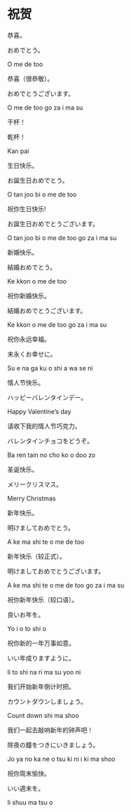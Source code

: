 # 祝贺

恭喜。

おめでとう。

O me de too

 

恭喜（很恭敬）。

おめでとうございます。

O me de too go za i ma su

 

干杯！

乾杯！

Kan pai

 

生日快乐。

お誕生日おめでとう。

O tan joo bi o me de too



祝你生日快乐!

お誕生日おめでとうございます。

O tan joo bi o me de too go za i ma su

 

新婚快乐。

結婚おめでとう。

Ke kkon o me de too

 

祝你新婚快乐。

結婚おめでとうございます。

Ke kkon o me de too go za i ma su

 

祝你永远幸福。

末永くお幸せに。

Su e na ga ku  o shi a wa se ni

 

情人节快乐。

ハッピーバレンタインデー。

Happy Valentine’s day



请收下我的情人节巧克力。

バレンタインチョコをどうぞ。

Ba ren tain no cho ko o doo zo

 

圣诞快乐。

メリークリスマス。

Merry Christmas

 

新年快乐。

明けましておめでとう。

A ke ma shi te o me de too

 

新年快乐（较正式）。

明けましておめでとうございます。

A ke ma shi te o me de too go za i ma su

 

祝你新年快乐（较口语）。

良いお年を。

Yo i o to shi o



祝你新的一年万事如意。

いい年成りますように。

Ii to shi na ri ma su yoo ni

 

我们开始新年倒计时把。

カウントダウンしましょう。

Count down shi ma shoo

 

我们一起去敲响新年的钟声吧！

除夜の鐘をつきにいきましょう。

Jo ya no ka ne o tsu ki ni i ki ma shoo

 

祝你周末愉快。

いい週末を。

Ii shuu ma tsu o

